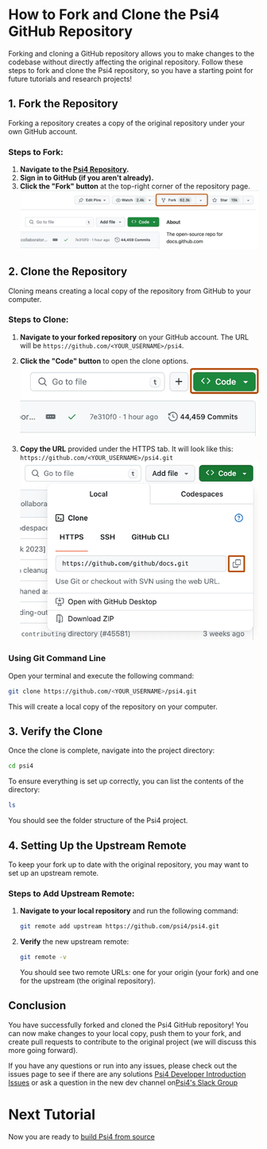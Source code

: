 # How to Fork and Clone the Psi4 GitHub Repository

Forking and cloning a GitHub repository allows you to make changes to the
codebase without directly affecting the original repository. Follow these steps
to fork and clone the Psi4 repository, so you have a starting point for future
tutorials and research projects!

## 1. Fork the Repository

Forking a repository creates a copy of the original repository under your own GitHub account.

### Steps to Fork:
1. **Navigate to the [Psi4 Repository](https://github.com/psi4/psi4).**
2. **Sign in to GitHub (if you aren't already).**
3. **Click the "Fork" button** at the top-right corner of the repository page.
![Fork Button](./images/fork-button.webp)

## 2. Clone the Repository

Cloning means creating a local copy of the repository from GitHub to your computer.

### Steps to Clone:

1. **Navigate to your forked repository** on your GitHub account. The URL will
   be `https://github.com/<YOUR_USERNAME>/psi4`.
2. **Click the "Code" button** to open the clone options.
![Clone Options](./images/code-button.webp)

3. **Copy the URL** provided under the HTTPS tab. It will look like this:
   `https://github.com/<YOUR_USERNAME>/psi4.git`
![Clone URL CLI](./images/https-url-clone-cli.webp)


### Using Git Command Line

Open your terminal and execute the following command:

```bash
git clone https://github.com/<YOUR_USERNAME>/psi4.git
```

This will create a local copy of the repository on your computer.

## 3. Verify the Clone

Once the clone is complete, navigate into the project directory:

```bash
cd psi4
```

To ensure everything is set up correctly, you can list the contents of the
directory:

```bash
ls
```

You should see the folder structure of the Psi4 project.

## 4. Setting Up the Upstream Remote

To keep your fork up to date with the original repository, you may want to set
up an upstream remote.

### Steps to Add Upstream Remote:

1. **Navigate to your local repository** and run the following command:

    ```bash
    git remote add upstream https://github.com/psi4/psi4.git
    ```

2. **Verify** the new upstream remote:

    ```bash
    git remote -v
    ```

    You should see two remote URLs: one for your origin (your fork) and one for the upstream (the original repository).

## Conclusion

You have successfully forked and cloned the Psi4 GitHub repository! You can now
make changes to your local copy, push them to your fork, and create pull
requests to contribute to the original project (we will discuss this more going
forward).

If you have any questions or run into any issues, please check out the issues
page to see if there are any solutions
[Psi4 Developer Introduction
Issues](https://github.com/Awallace3/psi4_developer_introduction/issues) or ask
a question in the new dev channel on[Psi4's Slack
Group](https://join.slack.com/t/psi4/shared_invite/zt-5s36s4rb-SQH6_AWyfWOqlKYN3cFs4Q)

# Next Tutorial
Now you are ready to [build Psi4 from
source](../building_psi4_from_source/building_psi4_from_source.md)
